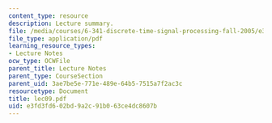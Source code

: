 ```yaml
---
content_type: resource
description: Lecture summary.
file: /media/courses/6-341-discrete-time-signal-processing-fall-2005/e3fd3fd602bd9a2c91b063ce4dc8607b_lec09.pdf
file_type: application/pdf
learning_resource_types:
- Lecture Notes
ocw_type: OCWFile
parent_title: Lecture Notes
parent_type: CourseSection
parent_uid: 3ae7be5e-771e-489e-64b5-7515a7f2ac3c
resourcetype: Document
title: lec09.pdf
uid: e3fd3fd6-02bd-9a2c-91b0-63ce4dc8607b
---
```

